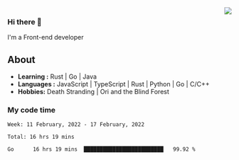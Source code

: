 <img align='right' src="https://github-readme-stats.vercel.app/api?username=strugglebak&show_icons=true">

### Hi there 👋

I'm a Front-end developer

## About

-  **Learning :** Rust | Go | Java
-  **Languages :** JavaScript | TypeScript | Rust | Python | Go | C/C++
-  **Hobbies:** Death Stranding | Ori and the Blind Forest

### My code time

<!--START_SECTION:waka-->
```text
Week: 11 February, 2022 - 17 February, 2022

Total: 16 hrs 19 mins

Go      16 hrs 19 mins  █████████████████████████   99.92 % 
```
<!--END_SECTION:waka-->
